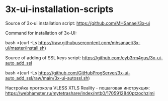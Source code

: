 # 3x-ui-installation-scripts

Source of 3x-ui installation script: https://github.com/MHSanaei/3x-ui

Command for installation of 3x-UI: 

bash <(curl -Ls https://raw.githubusercontent.com/mhsanaei/3x-ui/master/install.sh)


Source of adding of SSL keys script: https://github.com/cyb3rm4gus/3x-ui-auto_add_ssl

bash <(curl -Ls https://github.com/GitHubProgServer/3x-ui-auto_add_ssl/raw/main/3x-ui-autossl.sh)


Настройка протокола VLESS XTLS Reality - пошаговая инструкция: https://webhamster.ru/mytetrashare/index/mtb0/1705912840ptzochzjmi


